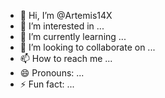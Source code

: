 - 👋 Hi, I’m @Artemis14X
- 👀 I’m interested in ...
- 🌱 I’m currently learning ...
- 💞️ I’m looking to collaborate on ...
- 📫 How to reach me ...
- 😄 Pronouns: ...
- ⚡ Fun fact: ...

<!---
Artemis14X/Artemis14X is a ✨ special ✨ repository because its `README.md` (this file) appears on your GitHub profile.
You can click the Preview link to take a look at your changes.
--->
